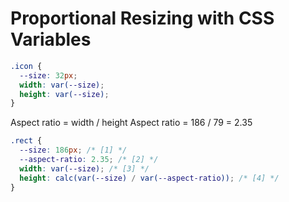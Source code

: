 # Proportional Resizing with CSS Variables

```css
.icon {
  --size: 32px;
  width: var(--size);
  height: var(--size);
}
```

Aspect ratio = width / height
Aspect ratio = 186 / 79 = 2.35 

```css
.rect {
  --size: 186px; /* [1] */
  --aspect-ratio: 2.35; /* [2] */
  width: var(--size); /* [3] */
  height: calc(var(--size) / var(--aspect-ratio)); /* [4] */
}
```
